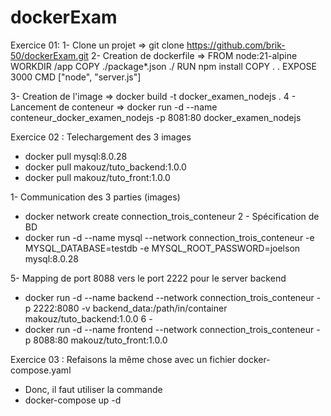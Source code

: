 # dockerExam
Exercice 01:
1- Clone un projet 
 => git clone https://github.com/brik-50/dockerExam.git
2- Creation de dockerfile 
  => 
FROM node:21-alpine
WORKDIR /app
COPY ./package*.json ./
RUN npm install
COPY . .
EXPOSE 3000
CMD ["node", "server.js"]

3- Creation de l'image
 => docker build -t docker_examen_nodejs .
4 - Lancement de conteneur
  => docker run -d --name conteneur_docker_examen_nodejs -p 8081:80 docker_examen_nodejs

Exercice 02 :
Telechargement des 3 images 
 - docker pull mysql:8.0.28
 - docker pull makouz/tuto_backend:1.0.0
 - docker pull makouz/tuto_front:1.0.0

 1- Communication des 3 parties (images)
  - docker network create connection_trois_conteneur
 2 - Spécification de BD
  - docker run -d --name mysql --network connection_trois_conteneur -e MYSQL_DATABASE=testdb -e MYSQL_ROOT_PASSWORD=joelson mysql:8.0.28

5- Mapping de port 8088 vers le port 2222 pour le server backend 
- docker run -d --name backend --network connection_trois_conteneur -p 2222:8080 -v backend_data:/path/in/container makouz/tuto_backend:1.0.0
6 - 
- docker run -d --name frontend --network connection_trois_conteneur -p 8088:80 makouz/tuto_front:1.0.0

Exercice 03 :
Refaisons la même chose avec un fichier docker-compose.yaml
- Donc, il faut utiliser la commande 
 - docker-compose up -d
